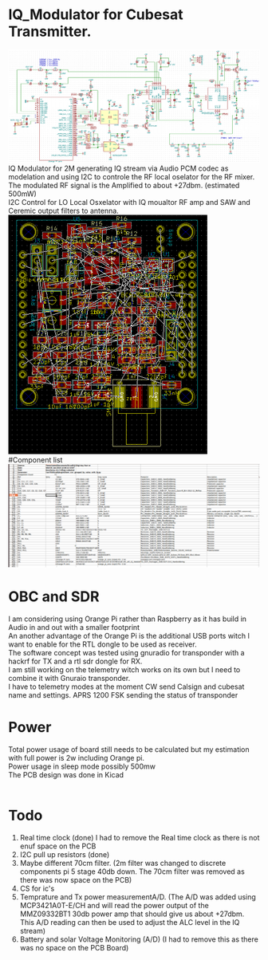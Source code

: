 # IQ_Modulator for Cubesat Transmitter.
![Alt text](doc/IQ_Modulator_Digram_1.png?raw=true "PCB")<br>
IQ Modulator for 2M generating IQ stream via Audio PCM codec as modelation and using I2C to controle the RF local oselator for the RF mixer. The modulated RF signal is the Amplified to about +27dbm. (estimated 500mW)<br>
I2C Control for LO Local Osxelator with IQ moualtor RF amp and SAW and Ceremic output filters to antenna.<br>
<b><This is not complete yet still designing ></b>
![Alt text](doc/IQ_Modulator_PCB_1.png?raw=true "PCB")<br>
#Component list
![Alt text](doc/Component_list_1.png?raw=true "PCB")<br>  
# OBC and SDR  
I am considering using Orange Pi rather than Raspberry as it has build in Audio in and out with a smaller footprint<br>
An another advantage of the Orange Pi is the additional USB ports witch I want to enable for the RTL dongle to be used as receiver.<br>
The software concept was tested using gnuradio for transponder with a hackrf for TX and a rtl sdr dongle for RX.<br>
I am still working on the telemetry witch works on its own but I need to combine it with Gnuraio transponder.<br>
I have to telemetry modes at the moment CW send Calsign and cubesat name and settings. APRS 1200 FSK sending the status of transponder<br>
# Power
Total power usage of board still needs to be calculated but my estimation with full power is 2w including Orange pi.<br>
Power usage in sleep mode possibly 500mw<br>
The PCB design was done in Kicad<br>
<br>
# Todo
1) Real time clock (done) I had to remove the Real time clock as there is not enuf space on the PCB<br>
2) I2C pull up resistors (done)<br>
3) Maybe different 70cm filter. (2m filter was changed to discrete components pi 5 stage 40db down. The 70cm filter was removed as there was now space on the PCB)<br>
4) CS for ic's<br>
5) Temprature and Tx power measurementA/D. (The A/D was added using MCP3421A0T-E/CH and will read the power output of the MMZ09332BT1 30db power amp that should give us about +27dbm. This A/D reading can then be used to adjust the ALC level in the IQ stream)<br>
6) Battery and solar Voltage Monitoring (A/D) (I had to remove this as there was no space on the PCB Board)<br>

  


